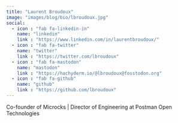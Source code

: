 ```yaml
---
title: "Laurent Broudoux"
image: "images/blog/bio/lbroudoux.jpg"
social:
  - icon : "fab fa-linkedin-in"
    name: "linkedin"
    link : "https://www.linkedin.com/in/laurentbroudoux/"
  - icon : "fab fa-twitter"
    name: "twitter"
    link : "https://twitter.com/lbroudoux"
  - icon : "fab fa-mastodon"
    name: "mastodon"
    link : "https://hachyderm.io/@lbroudoux@fosstodon.org"
  - icon : "fab fa-github"
    name: "github"
    link : "https://github.com/lbroudoux"  
---
```


Co-founder of Microcks | Director of Engineering at Postman Open Technologies
